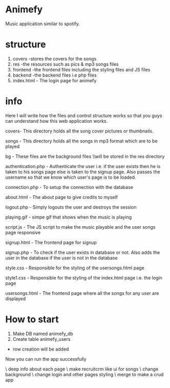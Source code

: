 # Animefy

Music application similar to spotify.


# structure

1. covers   -stores the covers for the songs
2. res      -the resources such as pics & mp3 songs files
3. frontend -the frontend files including the styling files and JS files
4. backend  -the backend files i.e php files
5. index.html - The login page for animefy

# info
Here I will write how the files and control structure works so that you guys can understand how this web application works.

covers- This directory holds all the song cover pictures or thumbnails.

songs - This directory holds all the songs in mp3 format which are to be played

bg - These files are the background files
\\\\will be stored in the res directory


authentication.php - Authenticate the user i.e. if the user exists then he is taken to his songs page else is taken to the signup page. Also passes the username so that we know which user's page is to be loaded.

connection.php - To setup the connection with the database


about.html - The about page to give credits to myself

logout.php - Simply logouts the user and destroys the session

playing.gif - simpe gif that shows when the music is playing

script.js - The JS script to make the music playable and the user songs page responsive

signup.html - The frontend page for signup

signup.php - To check if the user exists in database or not. Also adds the user in the database if the user is not in the database

style.css - Responsible for the styling of the usersongs.html page

style1.css - Responsible for the styling of the index.html page i.e. the login page

usersongs.html - The frontend page where all the songs for any user are displayed

# How to start

1. Make DB named animefy_db
2. Create table animefy_users
- row creation will be added

Now you can run the app successfully



\ deep info about each page
\ make recruitcrm like ui for songs
\ change background
\ change login and other pages styling
\ merge to make a crud app
